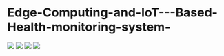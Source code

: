 # Edge-Computing-and-IoT---Based-Health-monitoring-system-


<img src="https://img.shields.io/badge/TensorFlow-FF6F00?style=for-the-badge&logo=tensorflow&logoColor=white"/>        <img src="https://img.shields.io/badge/Kaggle-20BEFF?style=for-the-badge&logo=Kaggle&logoColor=white"/>        <img src="https://img.shields.io/badge/Raspberry%20Pi-A22846?style=for-the-badge&logo=Raspberry%20Pi&logoColor=white"/>        <img src="https://img.shields.io/badge/GitHub-100000?style=for-the-badge&logo=github&logoColor=white"/>        <img src=""/>        
